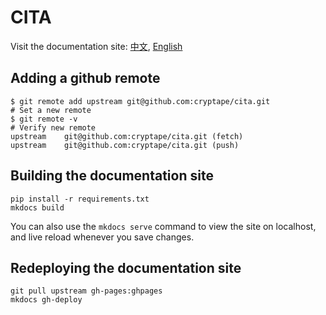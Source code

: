 # CITA

Visit the documentation site: [中文](https://cryptape.github.io/cita/zh/), [English](https://cryptape.github.io/cita/en/)

## Adding a github remote

```shell
$ git remote add upstream git@github.com:cryptape/cita.git
# Set a new remote
$ git remote -v
# Verify new remote
upstream    git@github.com:cryptape/cita.git (fetch)
upstream    git@github.com:cryptape/cita.git (push)
```

## Building the documentation site

```shell
pip install -r requirements.txt
mkdocs build
```

You can also use the `mkdocs serve` command to view the site on localhost, and live reload whenever you save changes.

## Redeploying the documentation site

```shell
git pull upstream gh-pages:ghpages
mkdocs gh-deploy
```
